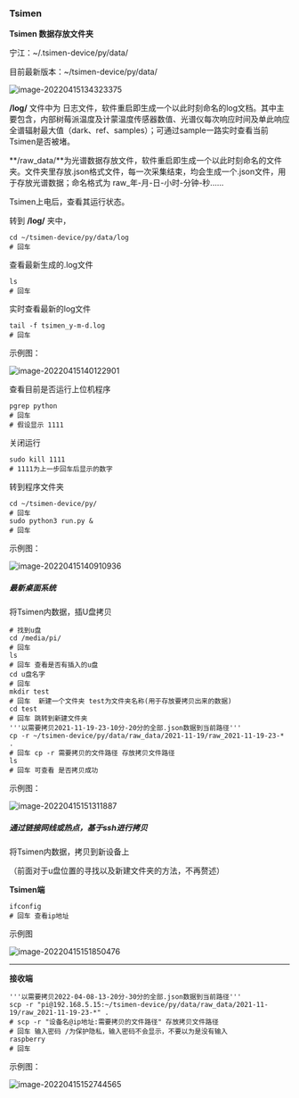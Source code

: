 ### Tsimen

**<!--数据存放地点及含义-->**

**Tsimen 数据存放文件夹** 

 宁江：~/.tsimen-device/py/data/

目前最新版本：~/tsimen-device/py/data/

![image-20220415134323375](C:\Users\Admin\AppData\Roaming\Typora\typora-user-images\image-20220415134323375.png)

  **/log/** 文件中为 日志文件，软件重启即生成一个以此时刻命名的log文档。其中主要包含，内部树莓派温度及计蒙温度传感器数值、光谱仪每次响应时间及单此响应全谱辐射最大值（dark、ref、samples）；可通过sample一路实时查看当前Tsimen是否被堵。

**/raw_data/**为光谱数据存放文件，软件重启即生成一个以此时刻命名的文件夹。文件夹里存放.json格式文件，每一次采集结束，均会生成一个.json文件，用于存放光谱数据；命名格式为 raw_年-月-日-小时-分钟-秒......

**<!--Tsimen运行状态查看-->**

Tsimen上电后，查看其运行状态。

转到  **/log/** 夹中，

```
cd ~/tsimen-device/py/data/log
# 回车
```

查看最新生成的.log文件

```
ls
# 回车
```

实时查看最新的log文件

```
tail -f tsimen_y-m-d.log
# 回车
```

示例图：

![image-20220415140122901](C:\Users\Admin\AppData\Roaming\Typora\typora-user-images\image-20220415140122901.png)

**<!--Tsimen查看上位机是否运行及重启-->**

查看目前是否运行上位机程序

```
pgrep python
# 回车 
# 假设显示 1111
```

关闭运行

```
sudo kill 1111
# 1111为上一步回车后显示的数字
```

转到程序文件夹

```
cd ~/tsimen-device/py/
# 回车 
sudo python3 run.py &
# 回车 
```

示例图：

![image-20220415140910936](C:\Users\Admin\AppData\Roaming\Typora\typora-user-images\image-20220415140910936.png)

**<!--数据拷贝流程-->**

##### 最新桌面系统

将Tsimen内数据，插U盘拷贝

```
# 找到u盘
cd /media/pi/
# 回车 
ls
# 回车 查看是否有插入的u盘
cd u盘名字
# 回车 
mkdir test
# 回车  新建一个文件夹 test为文件夹名称(用于存放要拷贝出来的数据)
cd test
# 回车 跳转到新建文件夹
'''以需要拷贝2021-11-19-23-10分-20分的全部.json数据到当前路径'''
cp -r ~/tsimen-device/py/data/raw_data/2021-11-19/raw_2021-11-19-23-* .
# 回车 cp -r 需要拷贝的文件路径 存放拷贝文件路径
ls
# 回车 可查看 是否拷贝成功
```

示例图：

![image-20220415151311887](C:\Users\Admin\AppData\Roaming\Typora\typora-user-images\image-20220415151311887.png)



##### 通过链接网线或热点，基于ssh进行拷贝

将Tsimen内数据，拷贝到新设备上

（前面对于u盘位置的寻找以及新建文件夹的方法，不再赘述）

**Tsimen端**

```
ifconfig
# 回车 查看ip地址
```

示例图

![image-20220415151850476](C:\Users\Admin\AppData\Roaming\Typora\typora-user-images\image-20220415151850476.png)

****

**接收端**

```
'''以需要拷贝2022-04-08-13-20分-30分的全部.json数据到当前路径'''
scp -r "pi@192.168.5.15:~/tsimen-device/py/data/raw_data/2021-11-19/raw_2021-11-19-23-*" .
# scp -r "设备名@ip地址:需要拷贝的文件路径" 存放拷贝文件路径
# 回车 输入密码 /为保护隐私，输入密码不会显示，不要以为是没有输入
raspberry
# 回车
```

示例图：

![image-20220415152744565](C:\Users\Admin\AppData\Roaming\Typora\typora-user-images\image-20220415152744565.png)